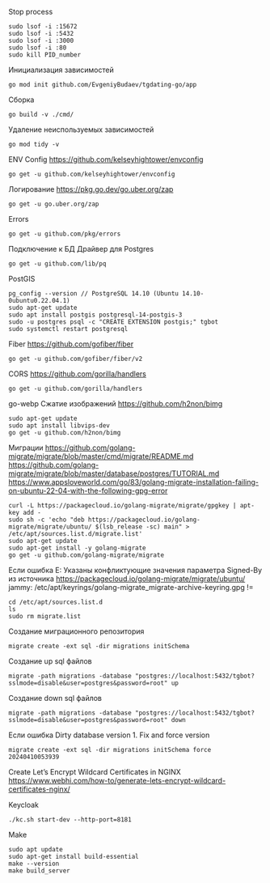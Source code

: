 Stop process
```
sudo lsof -i :15672
sudo lsof -i :5432
sudo lsof -i :3000
sudo lsof -i :80
sudo kill PID_number
```

Инициализация зависимостей
```
go mod init github.com/EvgeniyBudaev/tgdating-go/app
```

Сборка
```
go build -v ./cmd/
```

Удаление неиспользуемых зависимостей
```
go mod tidy -v
```

ENV Config
https://github.com/kelseyhightower/envconfig
```
go get -u github.com/kelseyhightower/envconfig
```

Логирование
https://pkg.go.dev/go.uber.org/zap

```
go get -u go.uber.org/zap
```

Errors
```
go get -u github.com/pkg/errors
```

Подключение к БД
Драйвер для Postgres
```
go get -u github.com/lib/pq
```

PostGIS
```
pg_config --version // PostgreSQL 14.10 (Ubuntu 14.10-0ubuntu0.22.04.1)
sudo apt-get update
sudo apt install postgis postgresql-14-postgis-3
sudo -u postgres psql -c "CREATE EXTENSION postgis;" tgbot
sudo systemctl restart postgresql
```

Fiber
https://github.com/gofiber/fiber
```
go get -u github.com/gofiber/fiber/v2
```

CORS
https://github.com/gorilla/handlers
```
go get -u github.com/gorilla/handlers
```

go-webp Сжатие изображений
https://github.com/h2non/bimg
```
sudo apt-get update
sudo apt install libvips-dev
go get -u github.com/h2non/bimg
```

Миграции
https://github.com/golang-migrate/migrate/blob/master/cmd/migrate/README.md
https://github.com/golang-migrate/migrate/blob/master/database/postgres/TUTORIAL.md
https://www.appsloveworld.com/go/83/golang-migrate-installation-failing-on-ubuntu-22-04-with-the-following-gpg-error
```
curl -L https://packagecloud.io/golang-migrate/migrate/gpgkey | apt-key add -
sudo sh -c 'echo "deb https://packagecloud.io/golang-migrate/migrate/ubuntu/ $(lsb_release -sc) main" > /etc/apt/sources.list.d/migrate.list'
sudo apt-get update
sudo apt-get install -y golang-migrate
go get -u github.com/golang-migrate/migrate
```

Если ошибка E: Указаны конфликтующие значения параметра Signed-By из источника
https://packagecloud.io/golang-migrate/migrate/ubuntu/
jammy: /etc/apt/keyrings/golang-migrate_migrate-archive-keyring.gpg !=
```
cd /etc/apt/sources.list.d
ls
sudo rm migrate.list
```

Создание миграционного репозитория
```
migrate create -ext sql -dir migrations initSchema
```

Создание up sql файлов
```
migrate -path migrations -database "postgres://localhost:5432/tgbot?sslmode=disable&user=postgres&password=root" up
```

Создание down sql файлов
```
migrate -path migrations -database "postgres://localhost:5432/tgbot?sslmode=disable&user=postgres&password=root" down
```

Если ошибка Dirty database version 1. Fix and force version
```
migrate create -ext sql -dir migrations initSchema force 20240410053939
```

Create Let’s Encrypt Wildcard Certificates in NGINX
https://www.webhi.com/how-to/generate-lets-encrypt-wildcard-certificates-nginx/

Keycloak
```
./kc.sh start-dev --http-port=8181
```

Make
```
sudo apt update
sudo apt-get install build-essential
make --version
make build_server
```